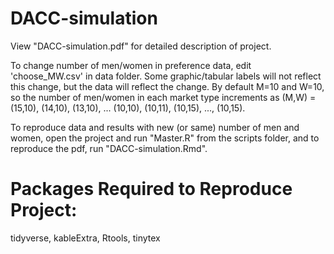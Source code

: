 # DACC-simulation
View "DACC-simulation.pdf" for detailed description of project.

To change number of men/women in preference data, edit 'choose_MW.csv' in data folder. Some graphic/tabular labels will not reflect 
this change, but the data will reflect the change. By default M=10 and W=10, so the number of men/women in each market type increments as (M,W) = (15,10), (14,10), (13,10), ... (10,10), (10,11), (10,15), ..., (10,15).

To reproduce data and results with new (or same) number of men and women, open the project and run "Master.R" from the scripts folder, 
and to reproduce the pdf, run "DACC-simulation.Rmd".

# Packages Required to Reproduce Project:
tidyverse, kableExtra, Rtools, tinytex
